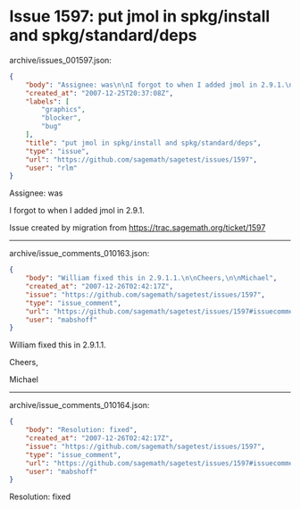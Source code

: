 # Issue 1597: put jmol in spkg/install and spkg/standard/deps

archive/issues_001597.json:
```json
{
    "body": "Assignee: was\n\nI forgot to when I added jmol in 2.9.1.\n\nIssue created by migration from https://trac.sagemath.org/ticket/1597\n\n",
    "created_at": "2007-12-25T20:37:08Z",
    "labels": [
        "graphics",
        "blocker",
        "bug"
    ],
    "title": "put jmol in spkg/install and spkg/standard/deps",
    "type": "issue",
    "url": "https://github.com/sagemath/sagetest/issues/1597",
    "user": "rlm"
}
```
Assignee: was

I forgot to when I added jmol in 2.9.1.

Issue created by migration from https://trac.sagemath.org/ticket/1597





---

archive/issue_comments_010163.json:
```json
{
    "body": "William fixed this in 2.9.1.1.\n\nCheers,\n\nMichael",
    "created_at": "2007-12-26T02:42:17Z",
    "issue": "https://github.com/sagemath/sagetest/issues/1597",
    "type": "issue_comment",
    "url": "https://github.com/sagemath/sagetest/issues/1597#issuecomment-10163",
    "user": "mabshoff"
}
```

William fixed this in 2.9.1.1.

Cheers,

Michael



---

archive/issue_comments_010164.json:
```json
{
    "body": "Resolution: fixed",
    "created_at": "2007-12-26T02:42:17Z",
    "issue": "https://github.com/sagemath/sagetest/issues/1597",
    "type": "issue_comment",
    "url": "https://github.com/sagemath/sagetest/issues/1597#issuecomment-10164",
    "user": "mabshoff"
}
```

Resolution: fixed
